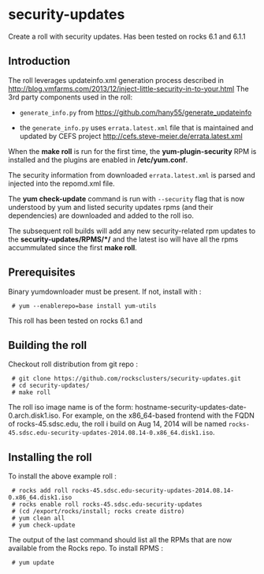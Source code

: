 security-updates
================

Create a roll with security updates.
Has been tested on rocks 6.1 and 6.1.1

Introduction
--------------
The roll leverages updateinfo.xml generation process described in
http://blog.vmfarms.com/2013/12/inject-little-security-in-to-your.html
The 3rd party components used in the roll:
 
+ ``generate_info.py`` from https://github.com/hany55/generate_updateinfo

+ the ``generate_info.py`` uses ``errata.latest.xml`` file that is maintained and updated 
  by CEFS project http://cefs.steve-meier.de/errata.latest.xml

When the **make roll** is run for the first time, the **yum-plugin-security** RPM is installed
and the plugins are enabled in **/etc/yum.conf**.

The security information from downloaded ``errata.latest.xml`` is parsed and injected into
the repomd.xml file.  

The **yum check-update** command is run with ``--security`` flag that is now understood by yum
and listed security updates rpms (and their dependencies) are downloaded and added to the roll iso.

The subsequent roll builds will add any new security-related rpm updates to the **security-updates/RPMS/*/** 
and the latest iso will have all the rpms accummulated since the first **make roll**.

Prerequisites
--------------

Binary yumdownloader must be present. If not, install with :

     # yum --enablerepo=base install yum-utils

This roll has been tested on rocks 6.1 and 

Building the roll
-----------------

Checkout roll distribution from git repo :

     # git clone https://github.com/rocksclusters/security-updates.git  
     # cd security-updates/  
     # make roll

The roll iso image name is of the form: hostname-security-updates-date-0.arch.disk1.iso. 
For example, on the x86_64-based frontend with the FQDN of rocks-45.sdsc.edu, the roll i
build on Aug 14, 2014 will be named ``rocks-45.sdsc.edu-security-updates-2014.08.14-0.x86_64.disk1.iso``.

Installing the roll
---------------------

To install the above example roll :  

     # rocks add roll rocks-45.sdsc.edu-security-updates-2014.08.14-0.x86_64.disk1.iso  
     # rocks enable roll rocks-45.sdsc.edu-security-updates   
     # (cd /export/rocks/install; rocks create distro)  
     # yum clean all  
     # yum check-update  

The output of the last command should list all the RPMs that are now available from the Rocks repo.
To install RPMS :

     # yum update  
